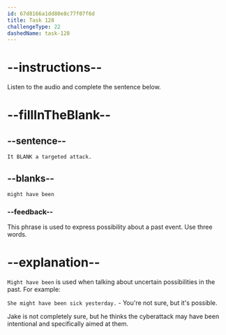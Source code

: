 ```yaml
---
id: 67d8166a1dd80e8c77f07f6d
title: Task 128
challengeType: 22
dashedName: task-128
---
```


<!-- (audio) Jake: It might have been a targeted attack. -->

# --instructions--

Listen to the audio and complete the sentence below.

# --fillInTheBlank--

## --sentence--

`It BLANK a targeted attack.`

## --blanks--

`might have been`

### --feedback--

This phrase is used to express possibility about a past event. Use three words.

# --explanation--

`Might have been` is used when talking about uncertain possibilities in the past. For example:

`She might have been sick yesterday.` - You're not sure, but it's possible.

Jake is not completely sure, but he thinks the cyberattack may have been intentional and specifically aimed at them.
